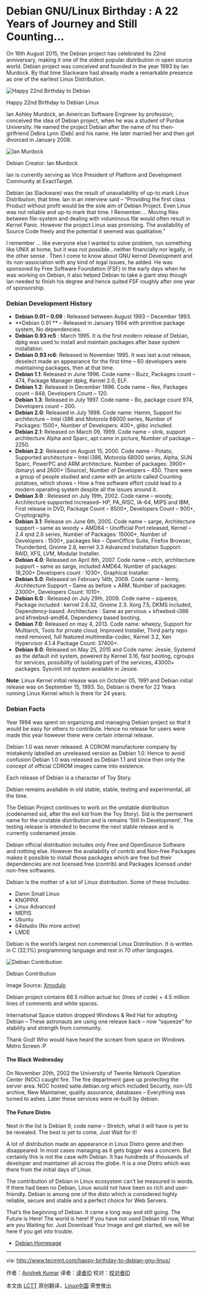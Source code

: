 Debian GNU/Linux Birthday : A 22 Years of Journey and Still Counting…
================================================================================
On 16th August 2015, the Debian project has celebrated its 22nd anniversary, making it one of the oldest popular distribution in open source world. Debian project was conceived and founded in the year 1993 by Ian Murdock. By that time Slackware had already made a remarkable presence as one of the earliest Linux Distribution.

![Happy 22nd Birthday to Debian](http://www.tecmint.com/wp-content/uploads/2014/08/Debian-22nd-Birthday.png)

Happy 22nd Birthday to Debian Linux

Ian Ashley Murdock, an American Software Engineer by profession, conceived the idea of Debian project, when he was a student of Purdue University. He named the project Debian after the name of his then-girlfriend Debra Lynn (Deb) and his name. He later married her and then got divorced in January 2008.

![Ian Murdock](http://www.tecmint.com/wp-content/uploads/2014/08/Ian-Murdock.jpeg)

Debian Creator: Ian Murdock

Ian is currently serving as Vice President of Platform and Development Community at ExactTarget.

Debian (as Slackware) was the result of unavailability of up-to mark Linux Distribution, that time. Ian in an interview said – “Providing the first class Product without profit would be the sole aim of Debian Project. Even Linux was not reliable and up-to mark that time. I Remember…. Moving files between file-system and dealing with voluminous file would often result in Kernel Panic. However the project Linux was promising. The availability of Source Code freely and the potential it seemed was qualitative.”

I remember … like everyone else I wanted to solve problem, run something like UNIX at home, but it was not possible…neither financially nor legally, in the other sense . Then I come to know about GNU kernel Development and its non-association with any kind of legal issues, he added. He was sponsored by Free Software Foundation (FSF) in the early days when he was working on Debian, it also helped Debian to take a giant step though Ian needed to finish his degree and hence quited FSF roughly after one year of sponsorship.

### Debian Development History ###

- **Debian 0.01 – 0.09** : Released between August 1993 – December 1993.
- **Debian 0.91 ** – Released in January 1994 with primitive package system, No dependencies.
- **Debian 0.93 rc5** : March 1995. It is the first modern release of Debian, dpkg was used to install and maintain packages after base system installation.
- **Debian 0.93 rc6**: Released in November 1995. It was last a.out release, deselect made an appearance for the first time – 60 developers were maintaining packages, then at that time.
- **Debian 1.1**: Released in June 1996. Code name – Buzz, Packages count – 474, Package Manager dpkg, Kernel 2.0, ELF.
- **Debian 1.2**: Released in December 1996. Code name – Rex, Packages count – 848, Developers Count – 120.
- **Debian 1.3**: Released in July 1997. Code name – Bo, package count 974, Developers count – 200.
- **Debian 2.0**: Released in July 1998. Code name: Hamm, Support for architecture – Intel i386 and Motorola 68000 series, Number of Packages: 1500+, Number of Developers: 400+, glibc included.
- **Debian 2.1**: Released on March 09, 1999. Code name – slink, support architecture Alpha and Sparc, apt came in picture, Number of package – 2250.
- **Debian 2.2**: Released on August 15, 2000. Code name – Potato, Supported architecture – Intel i386, Motorola 68000 series, Alpha, SUN Sparc, PowerPC and ARM architecture. Number of packages: 3900+ (binary) and 2600+ (Source), Number of Developers – 450. There were a group of people studied and came with an article called Counting potatoes, which shows – How a free software effort could lead to a modern operating system despite all the issues around it.
- **Debian 3.0** : Released on July 19th, 2002. Code name – woody, Architecture supported increased– HP, PA_RISC, IA-64, MIPS and IBM, First release in DVD, Package Count – 8500+, Developers Count – 900+, Cryptography.
- **Debian 3.1**: Release on June 6th, 2005. Code name – sarge, Architecture support – same as woody + AMD64 – Unofficial Port released, Kernel – 2.4 qnd 2.6 series, Number of Packages: 15000+, Number of Developers : 1500+, packages like – OpenOffice Suite, Firefox Browser, Thunderbird, Gnome 2.8, kernel 3.3 Advanced Installation Support: RAID, XFS, LVM, Modular Installer.
- **Debian 4.0**: Released on April 8th, 2007. Code name – etch, architecture support – same as sarge, included AMD64. Number of packages: 18,200+ Developers count : 1030+, Graphical Installer.
- **Debian 5.0**: Released on February 14th, 2009. Code name – lenny, Architecture Support – Same as before + ARM. Number of packages: 23000+, Developers Count: 1010+.
- **Debian 6.0** : Released on July 29th, 2009. Code name – squeeze, Package included : kernel 2.6.32, Gnome 2.3. Xorg 7.5, DKMS included, Dependency-based. Architecture : Same as pervious + kfreebsd-i386 and kfreebsd-amd64, Dependency based booting.
- **Debian 7.0**: Released on may 4, 2013. Code name: wheezy, Support for Multiarch, Tools for private cloud, Improved Installer, Third party repo need removed, full featured multimedia-codec, Kernel 3.2, Xen Hypervisor 4.1.4 Package Count: 37400+.
- **Debian 8.0**: Released on May 25, 2015 and Code name: Jessie, Systemd as the default init system, powered by Kernel 3.16, fast booting, cgroups for services, possibility of isolating part of the services, 43000+ packages. Sysvinit init system available in Jessie.

**Note**: Linux Kernel initial release was on October 05, 1991 and Debian initial release was on September 15, 1993. So, Debian is there for 22 Years running Linux Kernel which is there for 24 years.

### Debian Facts ###

Year 1994 was spent on organizing and managing Debian project so that it would be easy for others to contribute. Hence no release for users were made this year however there were certain internal release.

Debian 1.0 was never released. A CDROM manufacturer company by mistakenly labelled an unreleased version as Debian 1.0. Hence to avoid confusion Debian 1.0 was released as Debian 1.1 and since then only the concept of official CDROM images came into existence.

Each release of Debian is a character of Toy Story.

Debian remains available in old stable, stable, testing and experimental, all the time.

The Debian Project continues to work on the unstable distribution (codenamed sid, after the evil kid from the Toy Story). Sid is the permanent name for the unstable distribution and is remains ‘Still In Development’. The testing release is intended to become the next stable release and is currently codenamed jessie.

Debian official distribution includes only Free and OpenSource Software and nothing else. However the availability of contrib and Non-free Packages makes it possible to install those packages which are free but their dependencies are not licensed free (contrib) and Packages licensed under non-free softwares.

Debian is the mother of a lot of Linux distribution. Some of these Includes:

- Damn Small Linux
- KNOPPIX
- Linux Advanced
- MEPIS
- Ubuntu
- 64studio (No more active)
- LMDE

Debian is the world’s largest non commercial Linux Distribution. It is written in C (32.1%) programming language and rest in 70 other languages.

![Debian Contribution](http://www.tecmint.com/wp-content/uploads/2014/08/Debian-Programming.png)

Debian Contribution

Image Source: [Xmodulo][1]

Debian project contains 68.5 million actual loc (lines of code) + 4.5 million lines of comments and white spaces.

International Space station dropped Windows & Red Hat for adopting Debian – These astronauts are using one release back – now “squeeze” for stability and strength from community.

Thank God! Who would have heard the scream from space on Windows Metro Screen :P

#### The Black Wednesday ####

On November 20th, 2002 the University of Twente Network Operation Center (NOC) caught fire. The fire department gave up protecting the server area. NOC hosted satie.debian.org which included Security, non-US archive, New Maintainer, quality assurance, databases – Everything was turned to ashes. Later these services were re-built by debian.

#### The Future Distro ####

Next in the list is Debian 9, code name – Stretch, what it will have is yet to be revealed. The best is yet to come, Just Wait for it!

A lot of distribution made an appearance in Linux Distro genre and then disappeared. In most cases managing as it gets bigger was a concern. But certainly this is not the case with Debian. It has hundreds of thousands of developer and maintainer all across the globe. It is a one Distro which was there from the initial days of Linux.

The contribution of Debian in Linux ecosystem can’t be measured in words. If there had been no Debian, Linux would not have been so rich and user-friendly. Debian is among one of the disto which is considered highly reliable, secure and stable and a perfect choice for Web Servers.

That’s the beginning of Debian. It came a long way and still going. The Future is Here! The world is here! If you have not used Debian till now, What are you Waiting for. Just Download Your Image and get started, we will be here if you get into trouble.

- [Debian Homepage][2]

--------------------------------------------------------------------------------

via: http://www.tecmint.com/happy-birthday-to-debian-gnu-linux/

作者：[Avishek Kumar][a]
译者：[译者ID](https://github.com/译者ID)
校对：[校对者ID](https://github.com/校对者ID)

本文由 [LCTT](https://github.com/LCTT/TranslateProject) 原创翻译，[Linux中国](https://linux.cn/) 荣誉推出

[a]:http://www.tecmint.com/author/avishek/
[1]:http://xmodulo.com/2013/08/interesting-facts-about-debian-linux.html
[2]:https://www.debian.org/